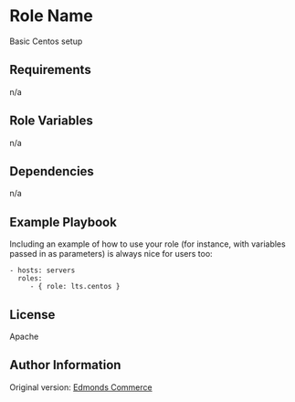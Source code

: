 Role Name
=========

Basic Centos setup

Requirements
------------

n/a

Role Variables
--------------

n/a

Dependencies
------------

n/a

Example Playbook
----------------

Including an example of how to use your role (for instance, with variables passed in as parameters) is always nice for users too:

    - hosts: servers
      roles:
         - { role: lts.centos }

License
-------

Apache

Author Information
------------------
Original version: [Edmonds Commerce](https://www.edmondscommerce.co.uk)
